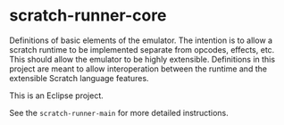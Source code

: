 # scratch-runner-core
Definitions of basic elements of the emulator. The intention is to allow a scratch runtime to be implemented separate from opcodes, effects, etc. This should allow the emulator to be highly extensible. Definitions in this project are meant to allow interoperation between the runtime and the extensible Scratch language features.

This is an Eclipse project.

See the `scratch-runner-main` for more detailed instructions.
